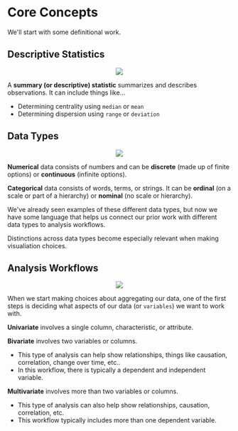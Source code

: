 # Core Concepts

We'll start with some definitional work.

## Descriptive Statistics

<p align="center"><img class="aligncenter" src="https://www.scribbr.de/wp-content/uploads/2023/01/Descriptive-statistics.webp" /></a></p>

A **summary (or descriptive) statistic** summarizes and describes observations. It can include things like...
- Determining centrality using `median` or `mean`
- Determining dispersion using `range` or `deviation`

## Data Types

<p align="center"><img class="aligncenter" src="https://miro.medium.com/v2/resize:fit:1400/1*l7U1ugLRag4maxLdCqeVYA.png" /></a></p>

**Numerical** data consists of numbers and can be **discrete** (made up of finite options) or **continuous** (infinite options).

**Categorical** data consists of words, terms, or strings. It can be **ordinal** (on a scale or part of a hierarchy) or **nominal** (no scale or hierarchy).

We've already seen examples of these different data types, but now we have some language that helps us connect our prior work with different data types to analysis workflows.

Distinctions across data types become especially relevant when making visualiation choices.

## Analysis Workflows

<p align="center"><img class="aligncenter" src="https://pbs.twimg.com/media/F3LfKnXaoAAaolF.png" /></a></p>

When we start making choices about aggregating our data, one of the first steps is deciding what aspects of our data (or `variables`) we want to work with.

**Univariate** involves a single column, characteristic, or attribute.

**Bivariate** involves two variables or columns.
- This type of analysis can help show relationships, things like causation, correlation, change over time, etc..
- In this workflow, there is typically a dependent and independent variable.

**Multivariate** involves more than two variables or columns.
- This type of analysis can also help show relationships, causation, correlation, etc.
- This workflow typically includes more than one dependent variable.


